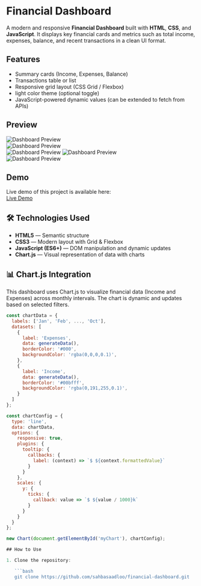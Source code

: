 # Financial Dashboard

A modern and responsive **Financial Dashboard** built with **HTML**, **CSS**, and **JavaScript**. It displays key financial cards and metrics such as total income, expenses, balance, and recent transactions in a clean UI format.

## Features

- Summary cards (Income, Expenses, Balance)
- Transactions table or list
- Responsive grid layout (CSS Grid / Flexbox)
- light color theme (optional toggle)
- JavaScript-powered dynamic values (can be extended to fetch from APIs)

## Preview

![Dashboard Preview](./pics/5f4ebf8b732%20(1).png)  
![Dashboard Preview](./pics/5f4ebf8b732%20(2).png)  
![Dashboard Preview](./pics/76a742700f3.png) 
![Dashboard Preview](./pics/5f4ebf8b732.png)  
![Dashboard Preview](./pics/5f4ebf8b733.png)  

## Demo

Live demo of this project is available here:  
[Live Demo](https://dainty-lebkuchen-6f6a22.netlify.app)

## 🛠️ Technologies Used

- **HTML5** — Semantic structure
- **CSS3** — Modern layout with Grid & Flexbox
- **JavaScript (ES6+)** — DOM manipulation and dynamic updates
- **Chart.js** — Visual representation of data with charts
## 📊 Chart.js Integration

This dashboard uses Chart.js to visualize financial data (Income and Expenses) across monthly intervals. The chart is dynamic and updates based on selected filters.

```js
const chartData = {
  labels: ['Jan', 'Feb', ..., 'Oct'],
  datasets: [
    {
      label: 'Expenses',
      data: generateData(),
      borderColor: '#000',
      backgroundColor: 'rgba(0,0,0,0.1)',
    },
    {
      label: 'Income',
      data: generateData(),
      borderColor: '#00bfff',
      backgroundColor: 'rgba(0,191,255,0.1)',
    }
  ]
};

const chartConfig = {
  type: 'line',
  data: chartData,
  options: {
    responsive: true,
    plugins: {
      tooltip: {
        callbacks: {
          label: (context) => `$ ${context.formattedValue}`
        }
      }
    },
    scales: {
      y: {
        ticks: {
          callback: value => `$ ${value / 1000}k`
        }
      }
    }
  }
};

new Chart(document.getElementById('myChart'), chartConfig);

## How to Use

1. Clone the repository:

   ```bash
   git clone https://github.com/sahbasaadloo/financial-dashboard.git
